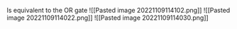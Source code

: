 Is equivalent to the OR gate
![[Pasted image 20221109114102.png]]
![[Pasted image 20221109114022.png]]
![[Pasted image 20221109114030.png]]
